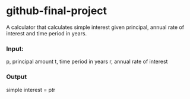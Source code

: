 # github-final-project

A calculator that calculates simple interest given principal, annual rate of interest and time period in years.

### Input:
   p, principal amount
   t, time period in years
   r, annual rate of interest

### Output
   simple interest = p*t*r
